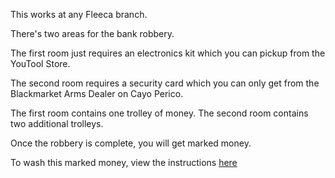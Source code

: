 This works at any Fleeca branch.

There's two areas for the bank robbery.

The first room just requires an electronics kit which you can pickup from the YouTool Store.

The second room requires a security card which you can only get from the Blackmarket Arms Dealer on Cayo Perico.

The first room contains one trolley of money. The second room contains two additional trolleys.

Once the robbery is complete, you will get marked money.

To wash this marked money, view the instructions [here](https://plantpotrp.jdbnet.co.uk/Services/Money%20Wash/)
